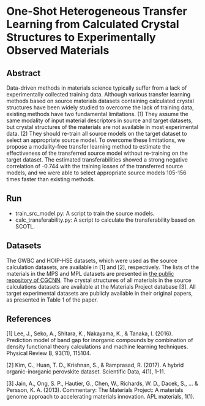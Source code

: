 # One-Shot Heterogeneous Transfer Learning from Calculated Crystal Structures to Experimentally Observed Materials

## Abstract
Data-driven methods in materials science typically suffer from a lack of experimentally collected training data.
Although various transfer learning methods based on source materials datasets containing calculated crystal structures have been widely studied to overcome the lack of training data, existing methods have two fundamental limitations.
(1) They assume the same modality of input material descriptors in source and target datasets, but crystal structures of the materials are not available in most experimental data.
(2) They should re-train all source models on the target dataset to select an appropriate source model.
To overcome these limitations, we propose a modality-free transfer learning method to estimate the effectiveness of the transferred source model without re-training on the target dataset.
The estimated transferabilities showed a strong negative correlation of -0.744 with the training losses of the transferred source models, and we were able to select appropriate source models 105-156 times faster than existing methods.


## Run
- train_src_model.py: A script to train the source models.
- calc_transferability.py: A script to calculate the transferability based on SCOTL.


## Datasets
The GWBC and HOIP-HSE datasets, which were used as the source calculation datasets, are available in [1] and [2], respectively.
The lists of the materials in the MPS and MPL datasets are presented in [the public repository of CGCNN](https://github.com/txie-93/cgcnn).
The crystal structures of all materials in the source calculations datasets are available at the Materials Project database [3].
All target experimental datasets are publicly available in their original papers, as presented in Table 1 of the paper.


## References
[1] Lee, J., Seko, A., Shitara, K., Nakayama, K., & Tanaka, I. (2016). Prediction model of band gap for inorganic compounds by combination of density functional theory calculations and machine learning techniques. Physical Review B, 93(11), 115104.  

[2] Kim, C., Huan, T. D., Krishnan, S., & Ramprasad, R. (2017). A hybrid organic-inorganic perovskite dataset. Scientific Data, 4(1), 1-11.

[3] Jain, A., Ong, S. P., Hautier, G., Chen, W., Richards, W. D., Dacek, S., ... & Persson, K. A. (2013). Commentary: The Materials Project: A materials genome approach to accelerating materials innovation. APL materials, 1(1).

